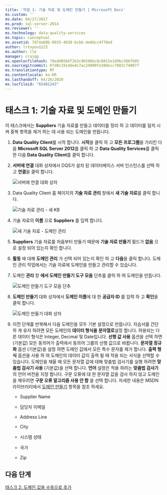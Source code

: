 ```yaml
---
title: '작업 1: 기술 자료 및 도메인 만들기 | Microsoft Docs'
ms.custom: ''
ms.date: 04/27/2017
ms.prod: sql-server-2014
ms.reviewer: ''
ms.technology: data-quality-services
ms.topic: conceptual
ms.assetid: 7d74a60b-8933-4038-bcbb-4e9dcc4f70e9
author: lrtoyou1223
ms.author: lle
manager: craigg
ms.openlocfilehash: 79edd8566f2b3c9b586bc8c8815e1d9bc586fb05
ms.sourcegitcommit: 6fd8c1914de4c7ac24900fe388ecc7883c740077
ms.translationtype: MT
ms.contentlocale: ko-KR
ms.lasthandoff: 04/26/2020
ms.locfileid: "65481243"
---
```

# <a name="task-1-creating-a-knowledge-base-and-domains"></a>태스크 1: 기술 자료 및 도메인 만들기
  이 태스크에서는 **Suppliers** 기술 자료를 만들고 데이터를 정리 하 고 데이터를 일치 시켜 중복 항목을 제거 하는 데 사용 되는 도메인을 만듭니다.  
  
1.  **Data Quality Client**를 시작 합니다. **시작**을 클릭 하 고 **모든 프로그램**을 가리킨 다음 **Microsoft SQL Server 2012**를 클릭 하 고 **Data Quality Services**를 클릭 한 다음 **Data Quality Client**를 클릭 합니다.  
  
2.  **서버에 연결** 대화 상자에서 DQS가 설치 된 데이터베이스 서버 인스턴스를 선택 하 고 **연결**을 클릭 합니다.  
  
     ![서버에 연결 대화 상자](../../2014/tutorials/media/et-creatingaknowledgebaseanddomains-01.jpg "서버에 연결 대화 상자")  
  
3.  Data Quality Client 홈 페이지의 **기술 자료 관리** 창에서 **새 기술 자료**를 클릭 합니다.  
  
     ![기술 자료 관리 - 새 KB](../../2014/tutorials/media/et-creatingaknowledgebaseanddomains-02.jpg "기술 자료 관리 - 새 KB")  
  
4.  기술 자료의 **이름** 으로 **Suppliers** 를 입력 합니다.  
  
     ![새 기술 자료 - 도메인 관리](../../2014/tutorials/media/et-creatingaknowledgebaseanddomains-03.jpg "새 기술 자료 - 도메인 관리")  
  
5.  **Suppliers** 기술 자료를 처음부터 만들기 때문에 **기술 자료 만들기** 필드가 **없음** 으로 설정 되어 있는지 확인 합니다.  
  
6.  **활동** 에 대해 **도메인 관리** 가 선택 되어 있는지 확인 하 고 **다음**을 클릭 합니다. 도메인 관리 작업에서는 기술 자료에 도메인을 만들고 관리할 수 있습니다.  
  
7.  도메인 **관리** 창 **에서 도메인 만들기 도구 모음** 단추를 클릭 하 여 도메인을 만듭니다.  
  
     ![도메인 만들기 도구 모음 단추](../../2014/tutorials/media/et-creatingaknowledgebaseanddomains-04.jpg "도메인 만들기 도구 모음 단추")  
  
8.  **도메인 만들기** 대화 상자에서 **도메인 이름**에 대 한 **공급자 ID** 를 입력 하 고 **확인**을 클릭 합니다.  
  
     ![도메인 만들기 대화 상자](../../2014/tutorials/media/et-creatingaknowledgebaseanddomains-05.jpg "도메인 만들기 대화 상자")  
  
9. 이전 단계를 반복해서 다음 도메인을 모두 기본 설정으로 만듭니다. 자습서를 간단 하 게 유지 하려면 모든 도메인의 **데이터 형식을** **문자열로**설정 합니다. 허용되는 다른 데이터 형식은 Integer, Decimal 및 Date입니다. **선행 값 사용** 옵션을 선택 하면 (기본값) 모든 동의어가 출력에서 동의어 그룹의 선행 값으로 바뀝니다. **문자열 정규화** 옵션 (기본값)을 설정 하면 도메인 값에서 모든 특수 문자를 제거 합니다. **출력 형식** 옵션을 사용 하 여 도메인의 데이터 값이 출력 될 때 적용 되는 서식을 선택할 수 있습니다. 도메인을 채울 때 모든 문자열 값에 대해 맞춤법 검사기를 실행 하려면 **맞춤법 검사기 사용** (기본값)을 선택 합니다. **언어** 설정은 적용 하려는 **맞춤법 검사기** 의 언어 버전을 지정 합니다. 구문 오류에 대 한 문자열 값을 검사 하지 않고 도메인을 채우려면 **구문 오류 알고리즘 사용 안 함** 을 선택 합니다. 자세한 내용은 MSDN 라이브러리에서 [도메인 만들기](https://msdn.microsoft.com/library/hh510401.aspx) 항목을 참조 하세요.  
  
    -   Supplier Name  
  
    -   담당자 이메일  
  
    -   Address Line  
  
    -   City  
  
    -   시스템 상태  
  
    -   국가  
  
    -   Zip  
  
## <a name="next-step"></a>다음 단계  
 [태스크 2: 도메인 값을 수동으로 추가](../../2014/tutorials/task-2-adding-domain-values-manually.md)  
  
  
